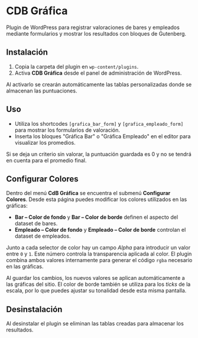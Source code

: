# CDB Gráfica

Plugin de WordPress para registrar valoraciones de bares y empleados mediante formularios y mostrar los resultados con bloques de Gutenberg.

## Instalación

1. Copia la carpeta del plugin en `wp-content/plugins`.
2. Activa **CDB Gráfica** desde el panel de administración de WordPress.

Al activarlo se crearán automáticamente las tablas personalizadas donde se almacenan las puntuaciones.

## Uso

- Utiliza los shortcodes `[grafica_bar_form]` y `[grafica_empleado_form]` para mostrar los formularios de valoración.
- Inserta los bloques "Gráfica Bar" o "Gráfica Empleado" en el editor para visualizar los promedios.

Si se deja un criterio sin valorar, la puntuación guardada es 0 y no se tendrá en cuenta para el promedio final.

## Configurar Colores

Dentro del menú **CdB Gráfica** se encuentra el submenú **Configurar Colores**. Desde esta página puedes modificar los colores utilizados en las gráficas:

- **Bar – Color de fondo** y **Bar – Color de borde** definen el aspecto del dataset de bares.
- **Empleado – Color de fondo** y **Empleado – Color de borde** controlan el dataset de empleados.

Junto a cada selector de color hay un campo *Alpha* para introducir un valor entre `0` y `1`. Este número controla la transparencia aplicada al color. El plugin combina ambos valores internamente para generar el código `rgba` necesario en las gráficas.

Al guardar los cambios, los nuevos valores se aplican automáticamente a las gráficas del sitio. El color de borde también se utiliza para los *ticks* de la escala, por lo que puedes ajustar su tonalidad desde esta misma pantalla.

## Desinstalación

Al desinstalar el plugin se eliminan las tablas creadas para almacenar los resultados.
